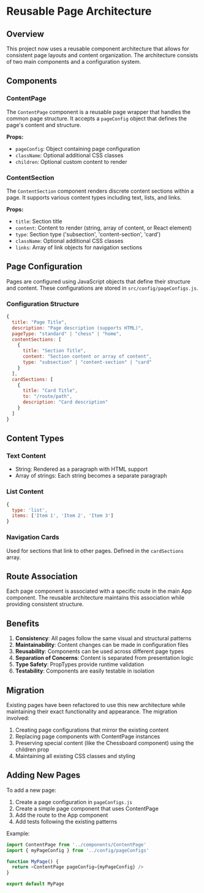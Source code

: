 # Reusable Page Architecture

## Overview

This project now uses a reusable component architecture that allows for consistent page layouts and content organization. The architecture consists of two main components and a configuration system.

## Components

### ContentPage

The `ContentPage` component is a reusable page wrapper that handles the common page structure. It accepts a `pageConfig` object that defines the page's content and structure.

**Props:**
- `pageConfig`: Object containing page configuration
- `className`: Optional additional CSS classes
- `children`: Optional custom content to render

### ContentSection

The `ContentSection` component renders discrete content sections within a page. It supports various content types including text, lists, and links.

**Props:**
- `title`: Section title
- `content`: Content to render (string, array of content, or React element)
- `type`: Section type ('subsection', 'content-section', 'card')
- `className`: Optional additional CSS classes
- `links`: Array of link objects for navigation sections

## Page Configuration

Pages are configured using JavaScript objects that define their structure and content. These configurations are stored in `src/config/pageConfigs.js`.

### Configuration Structure

```javascript
{
  title: "Page Title",
  description: "Page description (supports HTML)",
  pageType: "standard" | "chess" | "home",
  contentSections: [
    {
      title: "Section Title",
      content: "Section content or array of content",
      type: "subsection" | "content-section" | "card"
    }
  ],
  cardSections: [
    {
      title: "Card Title",
      to: "/route/path",
      description: "Card description"
    }
  ]
}
```

## Content Types

### Text Content
- String: Rendered as a paragraph with HTML support
- Array of strings: Each string becomes a separate paragraph

### List Content
```javascript
{
  type: 'list',
  items: ['Item 1', 'Item 2', 'Item 3']
}
```

### Navigation Cards
Used for sections that link to other pages. Defined in the `cardSections` array.

## Route Association

Each page component is associated with a specific route in the main App component. The reusable architecture maintains this association while providing consistent structure.

## Benefits

1. **Consistency**: All pages follow the same visual and structural patterns
2. **Maintainability**: Content changes can be made in configuration files
3. **Reusability**: Components can be used across different page types
4. **Separation of Concerns**: Content is separated from presentation logic
5. **Type Safety**: PropTypes provide runtime validation
6. **Testability**: Components are easily testable in isolation

## Migration

Existing pages have been refactored to use this new architecture while maintaining their exact functionality and appearance. The migration involved:

1. Creating page configurations that mirror the existing content
2. Replacing page components with ContentPage instances
3. Preserving special content (like the Chessboard component) using the children prop
4. Maintaining all existing CSS classes and styling

## Adding New Pages

To add a new page:

1. Create a page configuration in `pageConfigs.js`
2. Create a simple page component that uses ContentPage
3. Add the route to the App component
4. Add tests following the existing patterns

Example:
```javascript
import ContentPage from '../components/ContentPage'
import { myPageConfig } from '../config/pageConfigs'

function MyPage() {
  return <ContentPage pageConfig={myPageConfig} />
}

export default MyPage
```